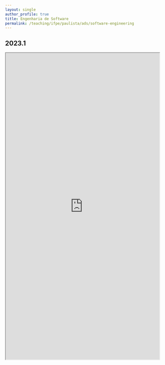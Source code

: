 ```yaml
---
layout: single
author_profile: true
title: Engenharia de Software
permalink: /teaching/ifpe/paulista/ads/software-engineering
---
```


## 2023.1

<iframe src="https://docs.google.com/spreadsheets/d/e/2PACX-1vR5r4k3NglduRr1UII0dIt8RRRJ4roiSFKLbCFQWsDrRUkU0-vEMC0pp5B3ZE3eCcUhdploDOw-FGeX/pubhtml?gid=0&amp;single=true&amp;widget=true&amp;headers=false" style="position: relative; width: 100%;" height="1000"></iframe>

<!--style="position: relative; height: 100%; width: 100%;"-->
<!--style="position: relative; width: 100%;" height="1000"-->
